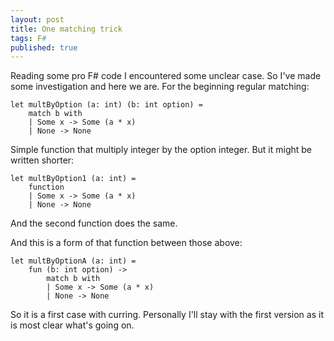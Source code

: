 ```yaml
---
layout: post
title: One matching trick
tags: F#
published: true
---
```


Reading some pro F# code I encountered some unclear case. So I've made some investigation and here we are.
For the beginning regular matching:

```F#
let multByOption (a: int) (b: int option) =
    match b with
    | Some x -> Some (a * x)
    | None -> None
```

Simple function that multiply integer by the option integer.
But it might be written shorter:

```F#
let multByOption1 (a: int) =
    function
    | Some x -> Some (a * x)
    | None -> None
```

And the second function does the same.

And this is a form of that function between those above:

```F#
let multByOptionA (a: int) =
    fun (b: int option) ->
        match b with
        | Some x -> Some (a * x)
        | None -> None
```

So it is a first case with curring. Personally I'll stay with the first version as it is most clear what's going on.
